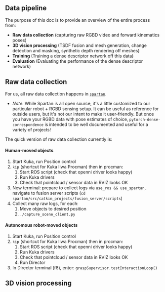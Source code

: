 ## Data pipeline

The purpose of this doc is to provide an overview of the entire process from:

- **Raw data collection**  (capturing raw RGBD video and forward kinematics poses)
- **3D vision processing** (TSDF fusion and mesh generation, change detection and masking, synthetic depth rendering off meshes)
- **Training** (Training a dense descriptor network off this data)
- **Evaluation** (Evaluating the performance of the dense descriptor network)

## Raw data collection

For us, all raw data collection happens in [`spartan`](https://github.com/RobotLocomotion/spartan).  

- *Note*: While Spartan is all open source, it's a little customized to our particular robot + RGBD sensing setup.  It can be useful as reference for outside users, but it's not our intent to make it user-friendly.  But once you have your RGBD data with pose estimates of choice, `pytorch-dense-correspondence` is intended to be well documented and useful for a variety of projects!

The quick version of raw data collection currently is:

#### Human-moved objects

1. Start Kuka, run Position control
2. `kip` (shortcut for Kuka Iiwa Procman) then in procman: 
    1. Start ROS script (check that openni driver looks happy)
    2. Run Kuka drivers
    3. Check that pointcloud / sensor data in RVIZ looks OK
3. New terminal: prepare to collect logs via `use_ros && use_spartan`, navigate to fusion server scripts (`cd spartan/src/catkin_projects/fusion_server/scripts`)
4. Collect many raw logs, for each:
    1. Move objects to desired position
    2. `./capture_scene_client.py`

#### Autonomous robot-moved objects

1. Start Kuka, run Position control
2. `kip` (shortcut for Kuka Iiwa Procman) then in procman: 
    1. Start ROS script (check that openni driver looks happy)
    2. Run Kuka drivers
    3. Check that pointcloud / sensor data in RVIZ looks OK
    4. Run Director
3. In Director terminal (f8), enter: `graspSupervisor.testInteractionLoop()`

## 3D vision processing
   
